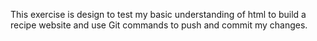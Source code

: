 This exercise is design to test my basic understanding of html to build a recipe website and use Git commands to push and commit my changes.